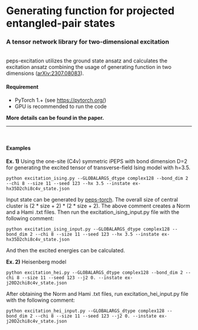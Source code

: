 # Generating function for projected entangled-pair states
### A tensor network library for two-dimensional excitation

\
peps-excitation utilizes the ground state ansatz and calculates the excitation ansatz combining the usage of generating function in two dimensions ([arXiv:2307.08083](https://arxiv.org/abs/2307.08083)). 

#### Requirement
- PyTorch 1.+ (see https://pytorch.org/)
- GPU is recommended to run the code

**More details can be found in the paper.**
* * *
<br>

#### Examples
**Ex. 1)** Using the one-site (C4v) symmetric iPEPS with bond dimension D=2 for generating the excited tensor of transverse-field Ising model with h=3.5.

```
python excitation_ising.py --GLOBALARGS_dtype complex128 --bond_dim 2 --chi 8 --size 11 --seed 123 --hx 3.5 --instate ex-hx35D2chi8c4v_state.json
```
Input state can be generated by [peps-torch](https://github.com/jurajHasik/tn-torch_dev). The overall size of central cluster is (2 * size + 2) * (2 * size + 2). The above comment creates a Norm and a Hami .txt files. Then run the excitation_ising_input.py file with the following comment:
```
python excitation_ising_input.py --GLOBALARGS_dtype complex128 --bond_dim 2 --chi 8 --size 11 --seed 123 --hx 3.5 --instate ex-hx35D2chi8c4v_state.json
```
And then the excited energies can be calculated.

**Ex. 2)** Heisenberg model

```
python excitation_hei.py --GLOBALARGS_dtype complex128 --bond_dim 2 --chi 8 --size 11 --seed 123 --j2 0. --instate ex-j20D2chi8c4v_state.json
```
After obtaining the Norm and Hami .txt files, run excitation_hei_input.py file with the following comment:
```
python excitation_hei_input.py --GLOBALARGS_dtype complex128 --bond_dim 2 --chi 8 --size 11 --seed 123 --j2 0. --instate ex-j20D2chi8c4v_state.json
```
